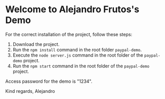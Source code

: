 # Welcome to Alejandro Frutos's Demo

For the correct installation of the project, follow these steps:

1. Download the project.
2. Run the `npm install` command in the root folder `paypal-demo`.
3. Execute the `node server.js` command in the root folder of the `paypal-demo` project.
4. Run the `npm start` command in the root folder of the `paypal-demo` project.

Access password for the demo is "1234".

Kind regards,
Alejandro
